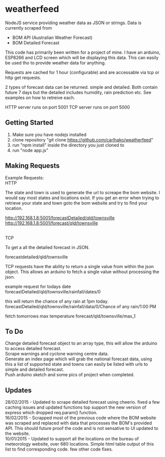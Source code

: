 weatherfeed
===========

NodeJS service providing weather data as JSON or strings. Data is currently scraped from
- BOM API (Australian Weather Forecast)
- BOM Detailed Forecast

This code has primarily been written for a project of mine. I have an arduino, ESP8266 and LCD screen which will be displaying this data. This can easily be used tho to provide weather data for anything.

Requests are cached for 1 hour (configurable) and are accessable via tcp or http get requests.

2 types of forecast data can be returned. simple and detailed. Both contain future 7 days but the detailed includes humidity, rain prediction etc.
See examples on how to retreive each.

HTTP server runs on port 5001
TCP server runs on port 5000

Getting Started
---------------
1. Make sure you have nodejs installed 
2. clone repository "git clone https://github.com/carlhako/weatherfeed"
3. run "npm install" inside the directory you just cloned to
4. run "node app.js" 

Making Requests
---------------
Example Requests:<BR>
HTTP<BR>

The state and town is used to generate the url to screape the bom website. I would say most states and locations exist. If you get an error when trying to retrieve your state and town goto the bom website and try to find your location.

http://192.168.1.8:5001/forecastDetailed/qld/townsville<BR>
http://192.168.1.8:5001/forecast/qld/townsville<BR>
<BR>

TCP<BR>

To get a all the detailed forecast in JSON.

forecastdetailed/qld/townsville

TCP requests have the ability to return a single value from within the json object. This allows an arduino to fetch a single value without processing the json.

example request for todays date
forecastDetailed/qld/townsville/rainfall/dates/0

this will return the chance of any rain at 1pm today.
forecastDetailed/qld/townsville/rainfall/data/0/Chance of any rain/1:00 PM

fetch tomorrows max temperature
forecast/qld/townsville/max_1

To Do
--------
Change detailed forecast object to an array type, this will allow the arduino to access detailed forecast.<BR>
Scrape warnings and cyclone warning centre data.<BR>
Generate an index page which will grab the national forecast data, using this a list of supported state and towns can easily be listed with urls to simple and detailed forecast.<BR>
Push arduino sketch and some pics of project when completed.<BR>


Updates
---------------
28/02/2015 - Updated to scrape detailed forecast using cheerio. fixed a few caching issues and updated functions top support the new version of express which dropped req.param() function. <BR>
16/02/2015 - Scrapped most of the previous code where the BOM website was scraped and replaced with data that processes the BOM's provided API. This should future proof the code and is not sensative to UI updated to the website.<BR>
10/01/2015 - Updated to support all the locations on the bureau of meteorology website, over 680 locations. Simple html table output of this list to find corresponding code. few other code fixes.<BR>
